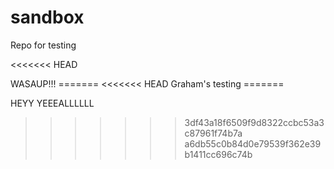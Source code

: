 sandbox
=======

Repo for testing

<<<<<<< HEAD
<html>WASAUP!!!</html>
=======
<<<<<<< HEAD
Graham's testing
=======

HEYY YEEEALLLLLL
>>>>>>> 3df43a18f6509f9d8322ccbc53a3c87961f74b7a
>>>>>>> a6db55c0b84d0e79539f362e39b1411cc696c74b

